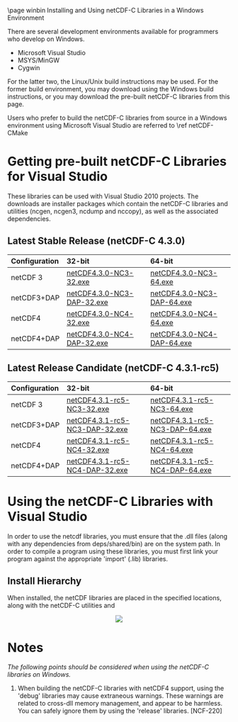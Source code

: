 \page winbin Installing and Using netCDF-C Libraries in a Windows Environment

There are several development environments available for programmers who develop on Windows. 

* Microsoft Visual Studio 
* MSYS/MinGW
* Cygwin

For the latter two, the Linux/Unix build instructions may be used. For the former build environment, you may download using the Windows build instructions, or you may download the pre-built netCDF-C libraries from this page.

Users who prefer to build the netCDF-C libraries from source in a Windows environment using Microsoft Visual Studio are referred to \ref netCDF-CMake

# Getting pre-built netCDF-C Libraries for Visual Studio

These libraries can be used with Visual Studio 2010 projects.  The downloads are installer packages which contain the netCDF-C libraries and utilities (ncgen, ncgen3, ncdump and nccopy), as well as the associated dependencies.  

## Latest Stable Release (netCDF-C 4.3.0)

Configuration		| 32-bit 						| 64-bit |
:-------------------|:--------							|:-------|
netCDF 3		| [netCDF4.3.0-NC3-32.exe][r1]		| [netCDF4.3.0-NC3-64.exe][r5] 
netCDF3+DAP		| [netCDF4.3.0-NC3-DAP-32.exe][r2]	| [netCDF4.3.0-NC3-DAP-64.exe][r6]
netCDF4			| [netCDF4.3.0-NC4-32.exe][r3]		| [netCDF4.3.0-NC4-64.exe][r7]
netCDF4+DAP		| [netCDF4.3.0-NC4-DAP-32.exe][r4]	| [netCDF4.3.0-NC4-DAP-64.exe][r8]



## Latest Release Candidate (netCDF-C 4.3.1-rc5)

Configuration		| 32-bit 						| 64-bit |
:-------------------|:--------							|:-------|
netCDF 3		| [netCDF4.3.1-rc5-NC3-32.exe][rc1]		| [netCDF4.3.1-rc5-NC3-64.exe][rc5] 
netCDF3+DAP		| [netCDF4.3.1-rc5-NC3-DAP-32.exe][rc2]	| [netCDF4.3.1-rc5-NC3-DAP-64.exe][rc6]
netCDF4			| [netCDF4.3.1-rc5-NC4-32.exe][rc3]		| [netCDF4.3.1-rc5-NC4-64.exe][rc7]
netCDF4+DAP		| [netCDF4.3.1-rc5-NC4-DAP-32.exe][rc4]	| [netCDF4.3.1-rc5-NC4-DAP-64.exe][rc8]

# Using the netCDF-C Libraries with Visual Studio
In order to use the netcdf libraries, you must ensure that the .dll files (along with any dependencies from deps/shared/bin) are on the system path. In order to compile a program using these libraries, you must first link your program against the appropriate 'import' (.lib) libraries.  

## Install Hierarchy

When installed, the netCDF libraries are placed in the specified locations, along with the netCDF-C utilities and 

<center>
<IMG SRC="InstallTreeWindows.jpg" />
</center>

# Notes

*The following points should be considered when using the netCDF-C libraries on Windows.*

1. When building the netCDF-C libraries with netCDF4 support, using the 'debug' libraries may cause extraneous warnings. These warnings are related to cross-dll memory management, and appear to be harmless. You can safely ignore them by using the 'release' libraries. [NCF-220]


[r1]: http://www.unidata.ucar.edu/netcdf/win_netcdf/netCDF4.3.0-NC3-32.exe
[r2]: http://www.unidata.ucar.edu/netcdf/win_netcdf/netCDF4.3.0-NC3-DAP-32.exe
[r3]: http://www.unidata.ucar.edu/netcdf/win_netcdf/netCDF4.3.0-NC4-32.exe
[r4]: http://www.unidata.ucar.edu/netcdf/win_netcdf/netCDF4.3.0-NC4-DAP-32.exe
[r5]: http://www.unidata.ucar.edu/netcdf/win_netcdf/netCDF4.3.0-NC3-64.exe
[r6]: http://www.unidata.ucar.edu/netcdf/win_netcdf/netCDF4.3.0-NC3-DAP-64.exe
[r7]: http://www.unidata.ucar.edu/netcdf/win_netcdf/netCDF4.3.0-NC4-64.exe
[r8]: http://www.unidata.ucar.edu/netcdf/win_netcdf/netCDF4.3.0-NC4-DAP-64.exe


[rc1]: http://www.unidata.ucar.edu/netcdf/win_netcdf/netCDF4.3.1-rc5-NC3-32.exe
[rc2]: http://www.unidata.ucar.edu/netcdf/win_netcdf/netCDF4.3.1-rc5-NC3-DAP-32.exe
[rc3]: http://www.unidata.ucar.edu/netcdf/win_netcdf/netCDF4.3.1-rc5-NC4-32.exe
[rc4]: http://www.unidata.ucar.edu/netcdf/win_netcdf/netCDF4.3.1-rc5-NC4-DAP-32.exe
[rc5]: http://www.unidata.ucar.edu/netcdf/win_netcdf/netCDF4.3.1-rc5-NC3-64.exe
[rc6]: http://www.unidata.ucar.edu/netcdf/win_netcdf/netCDF4.3.1-rc5-NC3-DAP-64.exe
[rc7]: http://www.unidata.ucar.edu/netcdf/win_netcdf/netCDF4.3.1-rc5-NC4-64.exe
[rc8]: http://www.unidata.ucar.edu/netcdf/win_netcdf/netCDF4.3.1-rc5-NC4-DAP-64.exe
